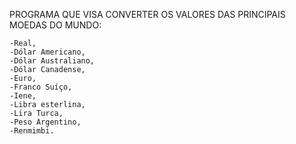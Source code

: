 PROGRAMA QUE VISA CONVERTER OS VALORES DAS PRINCIPAIS MOEDAS DO MUNDO:

    -Real,
    -Dólar Americano,
    -Dólar Australiano,
    -Dólar Canadense,
    -Euro,
    -Franco Suíço,
    -Iene,
    -Libra esterlina,
    -Lira Turca,
    -Peso Argentino,
    -Renmimbi.
